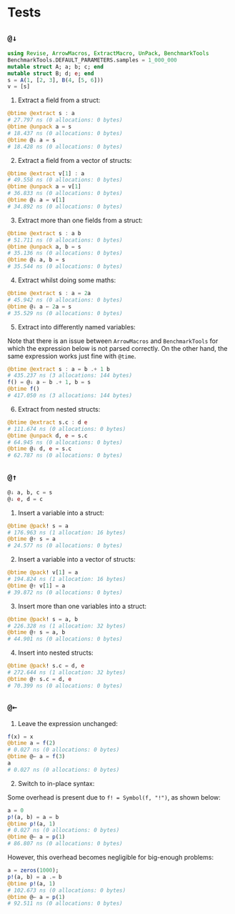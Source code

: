 # Tests

## `@↓`

```jl
using Revise, ArrowMacros, ExtractMacro, UnPack, BenchmarkTools
BenchmarkTools.DEFAULT_PARAMETERS.samples = 1_000_000
mutable struct A; a; b; c; end
mutable struct B; d; e; end
s = A(1, [2, 3], B(4, [5, 6]))
v = [s]
```

1. Extract a field from a struct:

```jl
@btime @extract s : a
# 27.797 ns (0 allocations: 0 bytes)
@btime @unpack a = s
# 18.437 ns (0 allocations: 0 bytes)
@btime @↓ a = s
# 18.428 ns (0 allocations: 0 bytes)
```

2. Extract a field from a vector of structs:

```jl
@btime @extract v[1] : a
# 49.558 ns (0 allocations: 0 bytes)
@btime @unpack a = v[1]
# 36.833 ns (0 allocations: 0 bytes)
@btime @↓ a = v[1]
# 34.892 ns (0 allocations: 0 bytes)
```

3. Extract more than one fields from a struct:

```jl
@btime @extract s : a b
# 51.711 ns (0 allocations: 0 bytes)
@btime @unpack a, b = s
# 35.136 ns (0 allocations: 0 bytes)
@btime @↓ a, b = s
# 35.544 ns (0 allocations: 0 bytes)
```

4. Extract whilst doing some maths:

```jl
@btime @extract s : a = 2a
# 45.942 ns (0 allocations: 0 bytes)
@btime @↓ a ← 2a = s
# 35.529 ns (0 allocations: 0 bytes)
```

5. Extract into differently named variables:

Note that there is an issue between `ArrowMacros` and `BenchmarkTools` for which the expression below is not parsed correctly. On the other hand, the same expression works just fine with `@time`.

```jl
@btime @extract s : a = b .+ 1 b
# 435.237 ns (3 allocations: 144 bytes)
f() = @↓ a ← b .+ 1, b = s
@btime f()
# 417.050 ns (3 allocations: 144 bytes)
```

6. Extract from nested structs:

```jl
@btime @extract s.c : d e
# 111.674 ns (0 allocations: 0 bytes)
@btime @unpack d, e = s.c
# 64.945 ns (0 allocations: 0 bytes)
@btime @↓ d, e = s.c
# 62.787 ns (0 allocations: 0 bytes)
```

## `@↑`

```jl
@↓ a, b, c = s
@↓ e, d = c
```

1. Insert a variable into a struct:

```jl
@btime @pack! s = a
# 176.963 ns (1 allocation: 16 bytes)
@btime @↑ s = a
# 24.577 ns (0 allocations: 0 bytes)
```

2. Insert a variable into a vector of structs:

```jl
@btime @pack! v[1] = a
# 194.824 ns (1 allocation: 16 bytes)
@btime @↑ v[1] = a
# 39.872 ns (0 allocations: 0 bytes)
```

3. Insert more than one variables into a struct:

```jl
@btime @pack! s = a, b
# 226.328 ns (1 allocation: 32 bytes)
@btime @↑ s = a, b
# 44.901 ns (0 allocations: 0 bytes)
```

4. Insert into nested structs:

```jl
@btime @pack! s.c = d, e
# 272.644 ns (1 allocation: 32 bytes)
@btime @↑ s.c = d, e
# 70.399 ns (0 allocations: 0 bytes)
```

## `@←`

1. Leave the expression unchanged:

```jl
f(x) = x
@btime a = f(2)
# 0.027 ns (0 allocations: 0 bytes)
@btime @← a = f(3)
a
# 0.027 ns (0 allocations: 0 bytes)
```

2. Switch to in-place syntax:

Some overhead is present due to `f! = Symbol(f, "!")`, as shown below:

```jl
a = 0
p!(a, b) = a = b
@btime p!(a, 1)
# 0.027 ns (0 allocations: 0 bytes)
@btime @← a = p(1)
# 86.807 ns (0 allocations: 0 bytes)
```

However, this overhead becomes negligible for big-enough problems:

```jl
a = zeros(1000);
p!(a, b) = a .= b
@btime p!(a, 1)
# 102.673 ns (0 allocations: 0 bytes)
@btime @← a = p(1)
# 92.511 ns (0 allocations: 0 bytes)
```
